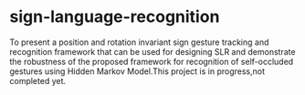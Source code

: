 # sign-language-recognition
To present a position and rotation invariant sign gesture tracking and recognition framework that can be used for designing SLR and demonstrate the robustness of the proposed framework for recognition of self-occluded gestures using Hidden Markov Model.This project is in progress,not completed yet. 
